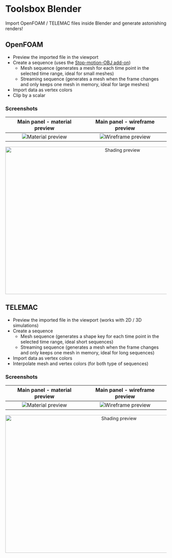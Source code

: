 # Toolsbox Blender

Import OpenFOAM / TELEMAC files inside Blender and generate astonishing renders!

## OpenFOAM

* Preview the imported file in the viewport
* Create a sequence (uses the [Stop-motion-OBJ add-on](https://github.com/neverhood311/Stop-motion-OBJ))
    * Mesh sequence (generates a mesh for each time point in the selected time range, ideal for small meshes)
    * Streaming sequence (generates a mesh when the frame changes and only keeps one mesh in memory, ideal for large meshes)
* Import data as vertex colors
* Clip by a scalar

### Screenshots

Main panel - material preview |  Main panel - wireframe preview
:----------------------------:|:-------------------------------:
![Material preview](https://gitlab.arteliagroup.com/water/hydronum/toolsbox_blender/-/raw/release/0.3.0/docs/source/images/readme/screenshot_openfoam_a.png)  |  ![Wireframe preview](https://gitlab.arteliagroup.com/water/hydronum/toolsbox_blender/-/raw/release/0.3.0/docs/source/images/readme/screenshot_openfoam_b.png)

<p align="center">
  <img alt="Shading preview" width="716" height="460" src="https://gitlab.arteliagroup.com/water/hydronum/toolsbox_blender/-/raw/release/0.3.0/docs/source/images/readme/screenshot_openfoam_c.png"/>
</p>

## TELEMAC

* Preview the imported file in the viewport (works with 2D / 3D simulations)
* Create a sequence
    * Mesh sequence (generates a shape key for each time point in the selected time range, ideal short sequences)
    * Streaming sequence (generates a mesh when the frame changes and only keeps one mesh in memory, ideal for long sequences)
* Import data as vertex colors
* Interpolate mesh and vertex colors (for both type of sequences)

### Screenshots

Main panel - material preview |  Main panel - wireframe preview
:----------------------------:|:-------------------------------:
![Material preview](https://gitlab.arteliagroup.com/water/hydronum/toolsbox_blender/-/raw/release/0.3.0/docs/source/images/readme/screenshot_telemac_a.png)  |  ![Wireframe preview](https://gitlab.arteliagroup.com/water/hydronum/toolsbox_blender/-/raw/release/0.3.0/docs/source/images/readme/screenshot_telemac_b.png)

<p align="center">
  <img alt="Shading preview" width="694" height="430" src="https://gitlab.arteliagroup.com/water/hydronum/toolsbox_blender/-/raw/release/0.3.0/docs/source/images/readme/screenshot_telemac_c.png"/>
</p>